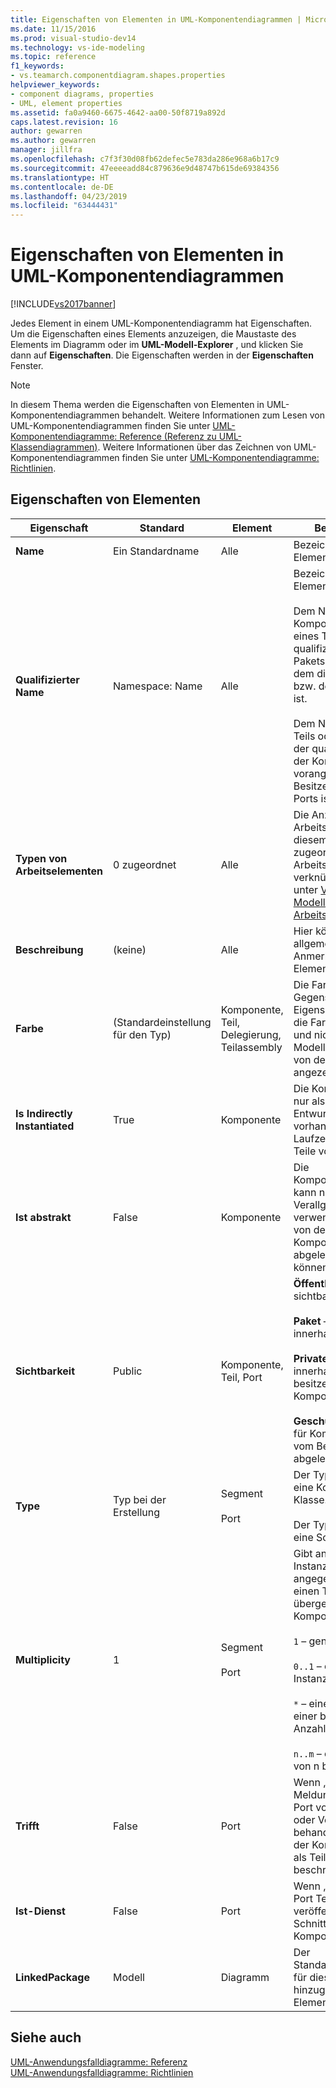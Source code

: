 ```yaml
---
title: Eigenschaften von Elementen in UML-Komponentendiagrammen | Microsoft-Dokumentation
ms.date: 11/15/2016
ms.prod: visual-studio-dev14
ms.technology: vs-ide-modeling
ms.topic: reference
f1_keywords:
- vs.teamarch.componentdiagram.shapes.properties
helpviewer_keywords:
- component diagrams, properties
- UML, element properties
ms.assetid: fa0a9460-6675-4642-aa00-50f8719a892d
caps.latest.revision: 16
author: gewarren
ms.author: gewarren
manager: jillfra
ms.openlocfilehash: c7f3f30d08fb62defec5e783da286e968a6b17c9
ms.sourcegitcommit: 47eeeeadd84c879636e9d48747b615de69384356
ms.translationtype: HT
ms.contentlocale: de-DE
ms.lasthandoff: 04/23/2019
ms.locfileid: "63444431"
---
```

# <a name="properties-of-elements-on-uml-component-diagrams"></a>Eigenschaften von Elementen in UML-Komponentendiagrammen
[!INCLUDE[vs2017banner](../includes/vs2017banner.md)]

Jedes Element in einem UML-Komponentendiagramm hat Eigenschaften. Um die Eigenschaften eines Elements anzuzeigen, die Maustaste des Elements im Diagramm oder im **UML-Modell-Explorer** , und klicken Sie dann auf **Eigenschaften**. Die Eigenschaften werden in der **Eigenschaften** Fenster.  
  
> [!NOTE]
> In diesem Thema werden die Eigenschaften von Elementen in UML-Komponentendiagrammen behandelt. Weitere Informationen zum Lesen von UML-Komponentendiagrammen finden Sie unter [UML-Komponentendiagramme: Reference (Referenz zu UML-Klassendiagrammen)](../modeling/uml-component-diagrams-reference.md). Weitere Informationen über das Zeichnen von UML-Komponentendiagrammen finden Sie unter [UML-Komponentendiagramme: Richtlinien](../modeling/uml-component-diagrams-guidelines.md).  
  
## <a name="properties-of-elements"></a>Eigenschaften von Elementen  
  
|Eigenschaft|Standard|Element|Beschreibung|  
|--------------|-------------|-------------|-----------------|  
|**Name**|Ein Standardname|Alle|Bezeichnet das Element.|  
|**Qualifizierter Name**|Namespace: Name|Alle|Bezeichnet das Element eindeutig.<br /><br /> Dem Namen einer Komponente oder eines Typs wird der qualifizierte Name des Pakets vorangestellt, in dem die Komponente bzw. der Typ enthalten ist.<br /><br /> Dem Namen eines Teils oder Ports wird der qualifizierte Name der Komponente vorangestellt, die Besitzer des Teils bzw. Ports ist.|  
|**Typen von Arbeitselementen**|0 zugeordnet|Alle|Die Anzahl von Arbeitsaufgaben, die diesem Element zugeordnet sind. Um Arbeitsaufgaben zu verknüpfen, finden Sie unter [Verknüpfen von Modellelementen und Arbeitsaufgaben](../modeling/link-model-elements-and-work-items.md).|  
|**Beschreibung**|(keine)|Alle|Hier können Sie allgemeine Anmerkungen zum Element eingeben.|  
|**Farbe**|(Standardeinstellung für den Typ)|Komponente, Teil, Delegierung, Teilassembly|Die Farbe der Form. Im Gegensatz zu anderen Eigenschaften ist dies die Farbe der Form und nicht des Modellelements, das von der Form angezeigt wird.|  
|**Is Indirectly Instantiated**|True|Komponente|Die Komponente ist nur als Entwurfsartefakt vorhanden. Zur Laufzeit sind nur ihre Teile vorhanden.|  
|**Ist abstrakt**|False|Komponente|Die Komponentendefinition kann nur als Verallgemeinerung verwendet werden, von der spezifischere Komponenten abgeleitet werden können.|  
|**Sichtbarkeit**|Public|Komponente, Teil, Port|**Öffentliche** – global sichtbar.<br /><br /> **Paket** – sichtbar innerhalb des Pakets.<br /><br /> **Private** – sichtbar innerhalb der besitzenden Komponente.<br /><br /> **Geschützte** – sichtbar für Komponenten, die vom Besitzer abgeleitet sind.|  
|**Type**|Typ bei der Erstellung|Segment<br /><br /> Port|Der Typ eines Teils ist eine Komponente oder Klasse.<br /><br /> Der Typ eines Ports ist eine Schnittstelle.|  
|**Multiplicity**|1|Segment<br /><br /> Port|Gibt an, wie viele Instanzen des angegebenen Typs einen Teil der übergeordneten Komponente bilden.<br /><br /> `1` – genau eine Instanz.<br /><br /> `0..1` – eine oder keine Instanz.<br /><br /> `*` – eine Auflistung einer beliebigen Anzahl von Instanzen.<br /><br /> `n..m` – eine Auflistung von n bis m Instanzen.|  
|**Trifft**|False|Port|Wenn „true“, werden Meldungen an diesen Port von Aktivitäten oder Vorgängen behandelt, die als Teil der Komponente statt als Teile des Teils beschrieben werden.|  
|**Ist-Dienst**|False|Port|Wenn „true“, ist dieser Port Teil der veröffentlichten Schnittstelle dieser Komponente.|  
|**LinkedPackage**|Modell|Diagramm|Der Standardnamespace für diesem Diagramm hinzugefügte Elemente.|  
  
## <a name="see-also"></a>Siehe auch  
 [UML-Anwendungsfalldiagramme: Referenz](../modeling/uml-use-case-diagrams-reference.md)   
 [UML-Anwendungsfalldiagramme: Richtlinien](../modeling/uml-use-case-diagrams-guidelines.md)
